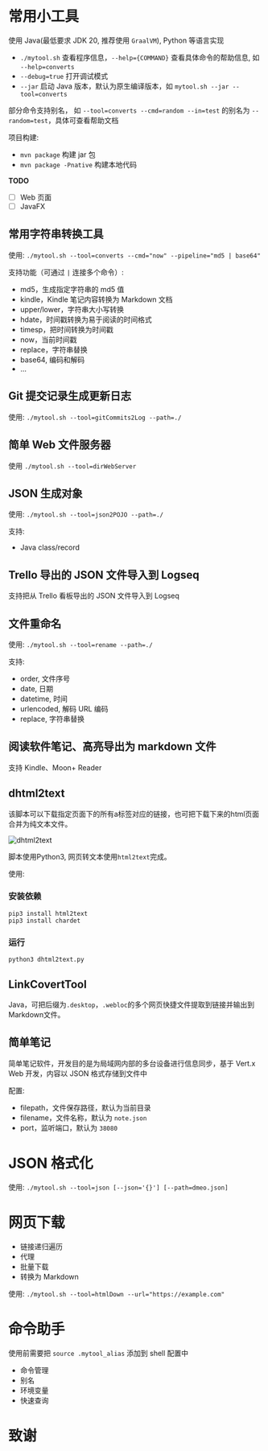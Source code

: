 # 常用小工具

使用 Java(最低要求 JDK 20, 推荐使用 `GraalVM`), Python 等语言实现

* `./mytool.sh` 查看程序信息，`--help={COMMAND}` 查看具体命令的帮助信息, 如 `--help=converts`
* `--debug=true` 打开调试模式
* `--jar` 启动 Java 版本，默认为原生编译版本，如 `mytool.sh --jar --tool=converts`

部分命令支持别名， 如 `--tool=converts --cmd=random --in=test` 的别名为 `--random=test`，具体可查看帮助文档

项目构建:

* `mvn package` 构建 jar 包
* `mvn package -Pnative` 构建本地代码

**TODO**

* [ ] Web 页面
* [ ] JavaFX

## 常用字符串转换工具

使用: `./mytool.sh --tool=converts --cmd="now" --pipeline="md5 | base64"`

支持功能（可通过 `|` 连接多个命令）:

* md5，生成指定字符串的 md5 值
* kindle，Kindle 笔记内容转换为 Markdown 文档
* upper/lower，字符串大小写转换
* hdate，时间戳转换为易于阅读的时间格式
* timesp，把时间转换为时间戳
* now，当前时间戳
* replace，字符串替换
* base64, 编码和解码
* ...

## Git 提交记录生成更新日志

使用: `./mytool.sh --tool=gitCommits2Log --path=./`

## 简单 Web 文件服务器

使用 `./mytool.sh --tool=dirWebServer`

## JSON 生成对象

使用: `./mytool.sh --tool=json2POJO --path=./`

支持:

* Java class/record

## Trello 导出的 JSON 文件导入到 Logseq

支持把从 Trello 看板导出的 JSON 文件导入到 Logseq

##  文件重命名

使用: `./mytool.sh --tool=rename --path=./`

支持:

* order, 文件序号
* date, 日期
* datetime, 时间
* urlencoded, 解码 URL 编码
* replace, 字符串替换

## 阅读软件笔记、高亮导出为 markdown 文件

支持 Kindle、Moon+ Reader

## dhtml2text

该脚本可以下载指定页面下的所有a标签对应的链接，也可把下载下来的html页面合并为纯文本文件。

![dhtml2text](./imgs/dhtml2text-01.png)

脚本使用Python3, 网页转文本使用`html2text`完成。

使用:


### 安装依赖

```
pip3 install html2text
pip3 install chardet
```

### 运行

```
python3 dhtml2text.py
```

## LinkCovertTool

Java，可把后缀为`.desktop`，`.webloc`的多个网页快捷文件提取到链接并输出到Markdown文件。

## 简单笔记

简单笔记软件，开发目的是为局域网内部的多台设备进行信息同步，基于 Vert.x Web 开发，内容以 JSON 格式存储到文件中

配置:

* filepath，文件保存路径，默认为当前目录
* filename，文件名称，默认为 `note.json`
* port，监听端口，默认为 `38080`

# JSON 格式化

使用: `./mytool.sh --tool=json [--json='{}'] [--path=dmeo.json]`

# 网页下载

* 链接递归遍历
* 代理
* 批量下载
* 转换为 Markdown

使用: `./mytool.sh --tool=htmlDown --url="https://example.com"`

# 命令助手

使用前需要把 `source .mytool_alias` 添加到 shell 配置中

* 命令管理
* 别名
* 环境变量
* 快速查询

# 致谢

